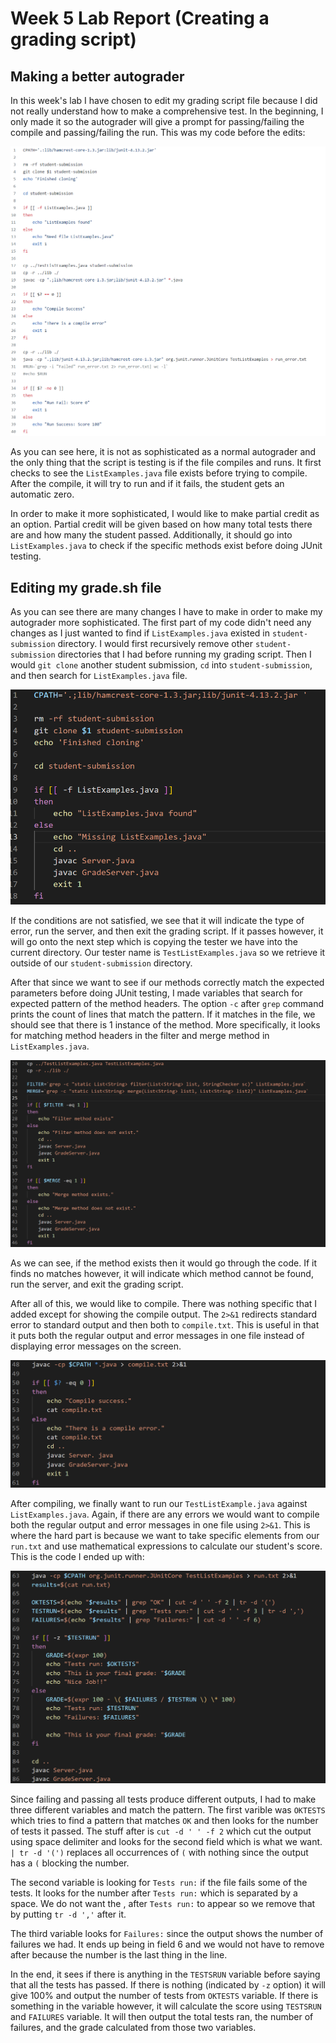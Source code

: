 # Week 5 Lab Report (Creating a grading script)

## Making a better autograder

In this week's lab I have chosen to edit my grading script file because I
did not really understand how to make a comprehensive test. In the beginning, 
I only made it so the autograder will give a prompt for passing/failing
the compile and passing/failing the run. This was my code before the edits:

![Image](Week5Images/before_script.png)

As you can see here, it is not as sophisticated as a normal autograder and the
only thing that the script is testing is if the file compiles and runs. It first
checks to see the `ListExamples.java` file exists before trying to compile. After
the compile, it will try to run and if it fails, the student gets an automatic zero.

In order to make it more sophisticated, I would like to make partial credit as an 
option. Partial credit will be given based on how many total tests there are and 
how many the student passed. Additionally, it should go into `ListExamples.java` 
to check if the specific methods exist before doing JUnit testing. 

## Editing my grade.sh file

As you can see there are many changes I have to make in order to make my autograder
more sophisticated. The first part of my code didn't need any changes as I just wanted
to find if `ListExamples.java` existed in `student-submission` directory. I would first
recursively remove other `student-submission` directories that I had before running 
my grading script. Then I would `git clone` another student submission, `cd` into 
`student-submission`, and then search for `ListExamples.java` file.

![Image](Week5Images/find_file.png)

If the conditions are not satisfied, we see that it will indicate the type of error,
run the server, and then exit the grading script. If it passes however, it will go onto
the next step which is copying the tester we have into the current directory. Our tester
name is `TestListExamples.java` so we retrieve it outside of our `student-submission` directory.

After that since we want to see if our methods correctly match the expected parameters before 
doing JUnit testing, I made variables that search for expected pattern of the method headers. 
The option `-c` after `grep` command prints the count of lines that match the pattern. If it matches
in the file, we should see that there is 1 instance of the method. More specifically, it looks 
for matching method headers in the filter and merge method in `ListExamples.java`. 

![Image](Week5Images/method_check.png)

As we can see, if the method exists then it would go through the code. If it finds no matches however, 
it will indicate which method cannot be found, run the server, and exit the grading script. 

After all of this, we would like to compile. There was nothing specific that I added except for showing
the compile output. The `2>&1` redirects standard error to standard output and then both to `compile.txt`.
This is useful in that it puts both the regular output and error messages in one file instead of displaying 
error messages on the screen. 

![Image](Week5Images/compile.png)

After compiling, we finally want to run our `TestListExample.java` against `ListExamples.java`. Again, 
if there are any errors we would want to compile both the regular output and error messages in one
file using `2>&1`. This is where the hard part is because we want to take specific elements from
our `run.txt` and use mathematical expressions to calculate our student's score. This is the code I 
ended up with:

![Image](Week5Images/run.png)

Since failing and passing all tests produce different outputs, I had to make three different variables 
and match the pattern. The first varible was `OKTESTS` which tries to find a pattern that matches `OK`
and then looks for the number of tests it passed. The stuff after is `cut -d ' ' -f 2` which cut the 
output using space delimiter and looks for the second field which is what we want. `| tr -d '(')`
replaces all occurrences of `(` with nothing since the output has a `(` blocking the number. 

The second variable is looking for `Tests run:` if the file fails some of the tests. It looks for the 
number after `Tests run:` which is separated by a space. We do not want the , after `Tests run:` to appear
so we remove that by putting `tr -d ','` after it. 

The third variable looks for `Failures:` since the output shows the number of failures we had. It ends 
up being in field 6 and we would not have to remove after because the number is the last thing in 
the line. 

In the end, it sees if there is anything in the `TESTSRUN` variable before saying that all the tests
has passed. If there is nothing (indicated by `-z` option) it will give 100% and output the number of 
tests from `OKTESTS` variable. If there is something in the variable however, it will calculate the 
score using `TESTSRUN` and `FAILURES` variable. It will then output the total tests ran, the number 
of failures, and the grade calculated from those two variables. 
